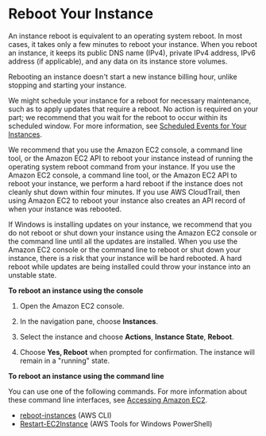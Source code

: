 # Reboot Your Instance<a name="ec2-instance-reboot"></a>

An instance reboot is equivalent to an operating system reboot\. In most cases, it takes only a few minutes to reboot your instance\. When you reboot an instance, it keeps its public DNS name \(IPv4\), private IPv4 address, IPv6 address \(if applicable\), and any data on its instance store volumes\.

Rebooting an instance doesn't start a new instance billing hour, unlike stopping and starting your instance\.

We might schedule your instance for a reboot for necessary maintenance, such as to apply updates that require a reboot\. No action is required on your part; we recommend that you wait for the reboot to occur within its scheduled window\. For more information, see [Scheduled Events for Your Instances](monitoring-instances-status-check_sched.md)\.

We recommend that you use the Amazon EC2 console, a command line tool, or the Amazon EC2 API to reboot your instance instead of running the operating system reboot command from your instance\. If you use the Amazon EC2 console, a command line tool, or the Amazon EC2 API to reboot your instance, we perform a hard reboot if the instance does not cleanly shut down within four minutes\. If you use AWS CloudTrail, then using Amazon EC2 to reboot your instance also creates an API record of when your instance was rebooted\.

If Windows is installing updates on your instance, we recommend that you do not reboot or shut down your instance using the Amazon EC2 console or the command line until all the updates are installed\. When you use the Amazon EC2 console or the command line to reboot or shut down your instance, there is a risk that your instance will be hard rebooted\. A hard reboot while updates are being installed could throw your instance into an unstable state\.

**To reboot an instance using the console**

1. Open the Amazon EC2 console\.

1. In the navigation pane, choose **Instances**\.

1. Select the instance and choose **Actions**, **Instance State**, **Reboot**\.

1. Choose **Yes, Reboot** when prompted for confirmation\. The instance will remain in a "running" state\. 

**To reboot an instance using the command line**

You can use one of the following commands\. For more information about these command line interfaces, see [Accessing Amazon EC2](concepts.md#access-ec2)\.
+ [reboot\-instances](https://docs.aws.amazon.com/cli/latest/reference/ec2/reboot-instances.html) \(AWS CLI\)
+ [Restart\-EC2Instance](https://docs.aws.amazon.com/powershell/latest/reference/items/Restart-EC2Instance.html) \(AWS Tools for Windows PowerShell\)